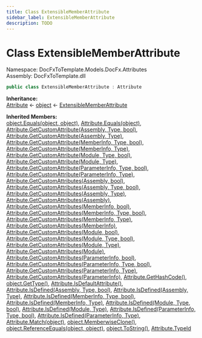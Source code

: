 ```yaml
---
title: Class ExtensibleMemberAttribute
sidebar_label: ExtensibleMemberAttribute
description: TODO
---
```


# Class ExtensibleMemberAttribute
Namespace: DocFxToTemplate.Models.DocFx.Attributes   
Assembly: DocFxToTemplate.dll
    
   

```csharp title="src/DocFxToTemplate/Models/DocFx/Attributes/ExtensibleMemberAttribute.cs#2" 
public class ExtensibleMemberAttribute : Attribute
```

**Inheritance:**   
[Attribute](https://learn.microsoft.com/dotnet/api/system.attribute) &lt;- 
[object](https://learn.microsoft.com/dotnet/api/system.object) &lt;- 
[ExtensibleMemberAttribute](../DocFxToTemplate.Models.DocFx.Attributes/ExtensibleMemberAttribute)   

**Inherited Members:**   
[object.Equals(object, object)](https://learn.microsoft.com/dotnet/api/system.object.equals#system-object-equals(system-object-system-object)), [Attribute.Equals(object)](https://learn.microsoft.com/dotnet/api/system.attribute.equals), [Attribute.GetCustomAttribute(Assembly, Type, bool)](https://learn.microsoft.com/dotnet/api/system.attribute.getcustomattribute#system-attribute-getcustomattribute(system-reflection-assembly-system-type-system-boolean)), [Attribute.GetCustomAttribute(Assembly, Type)](https://learn.microsoft.com/dotnet/api/system.attribute.getcustomattribute#system-attribute-getcustomattribute(system-reflection-assembly-system-type)), [Attribute.GetCustomAttribute(MemberInfo, Type, bool)](https://learn.microsoft.com/dotnet/api/system.attribute.getcustomattribute#system-attribute-getcustomattribute(system-reflection-memberinfo-system-type-system-boolean)), [Attribute.GetCustomAttribute(MemberInfo, Type)](https://learn.microsoft.com/dotnet/api/system.attribute.getcustomattribute#system-attribute-getcustomattribute(system-reflection-memberinfo-system-type)), [Attribute.GetCustomAttribute(Module, Type, bool)](https://learn.microsoft.com/dotnet/api/system.attribute.getcustomattribute#system-attribute-getcustomattribute(system-reflection-module-system-type-system-boolean)), [Attribute.GetCustomAttribute(Module, Type)](https://learn.microsoft.com/dotnet/api/system.attribute.getcustomattribute#system-attribute-getcustomattribute(system-reflection-module-system-type)), [Attribute.GetCustomAttribute(ParameterInfo, Type, bool)](https://learn.microsoft.com/dotnet/api/system.attribute.getcustomattribute#system-attribute-getcustomattribute(system-reflection-parameterinfo-system-type-system-boolean)), [Attribute.GetCustomAttribute(ParameterInfo, Type)](https://learn.microsoft.com/dotnet/api/system.attribute.getcustomattribute#system-attribute-getcustomattribute(system-reflection-parameterinfo-system-type)), [Attribute.GetCustomAttributes(Assembly, bool)](https://learn.microsoft.com/dotnet/api/system.attribute.getcustomattributes#system-attribute-getcustomattributes(system-reflection-assembly-system-boolean)), [Attribute.GetCustomAttributes(Assembly, Type, bool)](https://learn.microsoft.com/dotnet/api/system.attribute.getcustomattributes#system-attribute-getcustomattributes(system-reflection-assembly-system-type-system-boolean)), [Attribute.GetCustomAttributes(Assembly, Type)](https://learn.microsoft.com/dotnet/api/system.attribute.getcustomattributes#system-attribute-getcustomattributes(system-reflection-assembly-system-type)), [Attribute.GetCustomAttributes(Assembly)](https://learn.microsoft.com/dotnet/api/system.attribute.getcustomattributes#system-attribute-getcustomattributes(system-reflection-assembly)), [Attribute.GetCustomAttributes(MemberInfo, bool)](https://learn.microsoft.com/dotnet/api/system.attribute.getcustomattributes#system-attribute-getcustomattributes(system-reflection-memberinfo-system-boolean)), [Attribute.GetCustomAttributes(MemberInfo, Type, bool)](https://learn.microsoft.com/dotnet/api/system.attribute.getcustomattributes#system-attribute-getcustomattributes(system-reflection-memberinfo-system-type-system-boolean)), [Attribute.GetCustomAttributes(MemberInfo, Type)](https://learn.microsoft.com/dotnet/api/system.attribute.getcustomattributes#system-attribute-getcustomattributes(system-reflection-memberinfo-system-type)), [Attribute.GetCustomAttributes(MemberInfo)](https://learn.microsoft.com/dotnet/api/system.attribute.getcustomattributes#system-attribute-getcustomattributes(system-reflection-memberinfo)), [Attribute.GetCustomAttributes(Module, bool)](https://learn.microsoft.com/dotnet/api/system.attribute.getcustomattributes#system-attribute-getcustomattributes(system-reflection-module-system-boolean)), [Attribute.GetCustomAttributes(Module, Type, bool)](https://learn.microsoft.com/dotnet/api/system.attribute.getcustomattributes#system-attribute-getcustomattributes(system-reflection-module-system-type-system-boolean)), [Attribute.GetCustomAttributes(Module, Type)](https://learn.microsoft.com/dotnet/api/system.attribute.getcustomattributes#system-attribute-getcustomattributes(system-reflection-module-system-type)), [Attribute.GetCustomAttributes(Module)](https://learn.microsoft.com/dotnet/api/system.attribute.getcustomattributes#system-attribute-getcustomattributes(system-reflection-module)), [Attribute.GetCustomAttributes(ParameterInfo, bool)](https://learn.microsoft.com/dotnet/api/system.attribute.getcustomattributes#system-attribute-getcustomattributes(system-reflection-parameterinfo-system-boolean)), [Attribute.GetCustomAttributes(ParameterInfo, Type, bool)](https://learn.microsoft.com/dotnet/api/system.attribute.getcustomattributes#system-attribute-getcustomattributes(system-reflection-parameterinfo-system-type-system-boolean)), [Attribute.GetCustomAttributes(ParameterInfo, Type)](https://learn.microsoft.com/dotnet/api/system.attribute.getcustomattributes#system-attribute-getcustomattributes(system-reflection-parameterinfo-system-type)), [Attribute.GetCustomAttributes(ParameterInfo)](https://learn.microsoft.com/dotnet/api/system.attribute.getcustomattributes#system-attribute-getcustomattributes(system-reflection-parameterinfo)), [Attribute.GetHashCode()](https://learn.microsoft.com/dotnet/api/system.attribute.gethashcode), [object.GetType()](https://learn.microsoft.com/dotnet/api/system.object.gettype), [Attribute.IsDefaultAttribute()](https://learn.microsoft.com/dotnet/api/system.attribute.isdefaultattribute), [Attribute.IsDefined(Assembly, Type, bool)](https://learn.microsoft.com/dotnet/api/system.attribute.isdefined#system-attribute-isdefined(system-reflection-assembly-system-type-system-boolean)), [Attribute.IsDefined(Assembly, Type)](https://learn.microsoft.com/dotnet/api/system.attribute.isdefined#system-attribute-isdefined(system-reflection-assembly-system-type)), [Attribute.IsDefined(MemberInfo, Type, bool)](https://learn.microsoft.com/dotnet/api/system.attribute.isdefined#system-attribute-isdefined(system-reflection-memberinfo-system-type-system-boolean)), [Attribute.IsDefined(MemberInfo, Type)](https://learn.microsoft.com/dotnet/api/system.attribute.isdefined#system-attribute-isdefined(system-reflection-memberinfo-system-type)), [Attribute.IsDefined(Module, Type, bool)](https://learn.microsoft.com/dotnet/api/system.attribute.isdefined#system-attribute-isdefined(system-reflection-module-system-type-system-boolean)), [Attribute.IsDefined(Module, Type)](https://learn.microsoft.com/dotnet/api/system.attribute.isdefined#system-attribute-isdefined(system-reflection-module-system-type)), [Attribute.IsDefined(ParameterInfo, Type, bool)](https://learn.microsoft.com/dotnet/api/system.attribute.isdefined#system-attribute-isdefined(system-reflection-parameterinfo-system-type-system-boolean)), [Attribute.IsDefined(ParameterInfo, Type)](https://learn.microsoft.com/dotnet/api/system.attribute.isdefined#system-attribute-isdefined(system-reflection-parameterinfo-system-type)), [Attribute.Match(object)](https://learn.microsoft.com/dotnet/api/system.attribute.match), [object.MemberwiseClone()](https://learn.microsoft.com/dotnet/api/system.object.memberwiseclone), [object.ReferenceEquals(object, object)](https://learn.microsoft.com/dotnet/api/system.object.referenceequals), [object.ToString()](https://learn.microsoft.com/dotnet/api/system.object.tostring), [Attribute.TypeId](https://learn.microsoft.com/dotnet/api/system.attribute.typeid)   

   

   

   

   

   

   

   